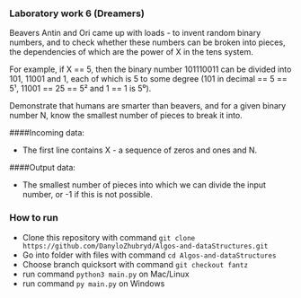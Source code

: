 ### Laboratory work 6 (Dreamers)

Beavers Antin and Ori came up with loads - to invent random binary numbers, and to check whether these numbers can be broken into pieces, the dependencies of which are the power of X in the tens system.

For example, if X == 5, then the binary number 101110011 can be divided into 101, 11001 and 1, each of which is 5 to some degree (101 in decimal == 5 == 5¹, 11001 == 25 == 5² and 1 == 1 is 5⁰).

Demonstrate that humans are smarter than beavers, and for a given binary number N, know the smallest number of pieces to break it into.

####Incoming data:
 - The first line contains X - a sequence of zeros and ones and N.

####Output data:
 - The smallest number of pieces into which we can divide the input number, or -1 if this is not possible.

### How to run
  + Clone this repository with command `git clone https://github.com/DanyloZhubryd/Algos-and-dataStructures.git`
  + Go into folder with files with command `cd Algos-and-dataStructures`  
  + Choose branch quicksort with command `git checkout fantz`
  + run command `python3 main.py` on Mac/Linux
  + run command `py main.py` on Windows